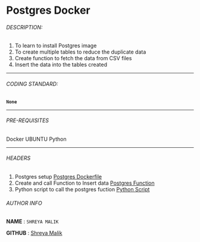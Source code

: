 # Postgres Docker

###### DESCRIPTION:
1. To learn to install Postgres image
2. To create multiple tables to reduce the duplicate data
3. Create function to fetch the data from CSV files 
4. Insert the data into the tables created
****
###### CODING STANDARD:
**`None`**
****

###### PRE-REQUISITES
Docker
UBUNTU 
Python
****

###### HEADERS

1. Postgres setup 
	[Postgres Dockerfile](https://github.com/shreyamNewt/Docker---Postgres/blob/main/Dockerfile)
2. Create and call Function to Insert data
	[Postgres Function](https://github.com/shreyamNewt/Docker---Postgres/blob/main/Create_and_Call_Function.md)
3. Python script to call the postgres fuction
        [Python Script](https://github.com/shreyamNewt/Docker---Postgres/blob/main/Insert_Data.py)



###### AUTHOR INFO
**NAME**  : `SHREYA MALIK`

**GITHUB** : [Shreya Malik](https://github.com/shreyamNewt)
